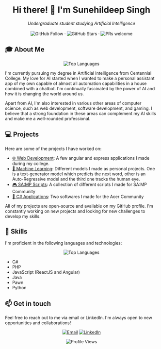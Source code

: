 <h1 align="center">Hi there! 👋 I'm Sunehildeep Singh</h1>

<p align="center">
  <i>Undergraduate student studying Artificial Intelligence</i>
  <br>
  <br>
  <img src="https://img.shields.io/github/followers/Sunehildeep.svg?label=Follow&style=social" alt="GitHub Follow">
  ·
  <img src="https://img.shields.io/github/stars/Sunehildeep?affiliations=OWNER%2CCOLLABORATOR&style=social" alt="GitHub Stars">
  ·
  <img src="https://img.shields.io/badge/PRs-welcome-brightgreen.svg?style=flat" alt="PRs welcome">

</p>

<h2>🎓 About Me</h2>

<p align="center">
  <img src="https://github-readme-stats.vercel.app/api/top-langs/?username=Sunehildeep&layout=compact" alt="Top Languages">
</p>

<p>I'm currently pursuing my degree in Artificial Intelligence from Centennial College. My love for AI started when I wanted to make a personal assistant app of my own capable of almost all automation capabilities in a house combined with a chatbot. I'm continually fascinated by the power of AI and how it is changing the world around us.</p>

<p>Apart from AI, I'm also interested in various other areas of computer science, such as web development, software development, and gaming. I believe that a strong foundation in these areas can complement my AI skills and make me a well-rounded professional.</p>

<h2>💻 Projects</h2>

<p>Here are some of the projects I have worked on:</p>

<ul>
  <li><a href="https://github.com/stars/Sunehildeep/lists/web-development">🌐 Web Development</a>: A few angular and express applications I made during my college. </li>
  <li><a href="https://github.com/stars/Sunehildeep/lists/machine-learning">🤖 Machine Learning</a>: Different models I made as personal projects. One is a text-generator model which predicts the next word, other is an Auto-Regressive model and the third one tracks the human eye.</li>
  <li><a href="https://github.com/stars/Sunehildeep/lists/sa-mp">🎮 SA:MP Scripts</a>: A collection of different scripts I made for SA:MP Community</li>
  <li><a href="https://github.com/stars/Sunehildeep/lists/c-applications">📱 C# Applications</a>: Two softwares I made for the Acer Community</li>
</ul>

<p>All of my projects are open-source and available on my GitHub profile. I'm constantly working on new projects and looking for new challenges to develop my skills.</p>

<h2>🚀 Skills</h2>

<p>I'm proficient in the following languages and technologies:</p>

<p align="center">
  <img src="https://github-readme-stats.vercel.app/api/top-langs/?username=Sunehildeep&layout=compact" alt="Top Languages">
</p>

<ul>
  <li>C#</li>
  <li>PHP</li>
  <li>JavaScript (ReactJS and Angular)</li>
  <li>Java</li>
  <li>Pawn</li>
  <li>Python</li>
</ul>
<h2>📫 Get in touch</h2>
<p>Feel free to reach out to me via email or LinkedIn. I'm always open to new opportunities and collaborations!</p>
<p align="center">
  <a href="mailto:nsunehil@gmail.com"><img src="https://img.shields.io/badge/Email-Me!-informational?style=flat&logo=gmail&logoColor=white&color=2bbc8a" alt="Email"></a>
  <a href="https://www.linkedin.com/in/sunehildeep-singh-093a75228/"><img src="https://img.shields.io/badge/LinkedIn-Connect!-informational?style=flat&logo=linkedin&logoColor=white&color=2bbc8a" alt="LinkedIn"></a>
</p>
<p align="center">
  <img src="https://komarev.com/ghpvc/?username=Sunehildeep&label=Profile%20views&color=0e75b6&style=flat" alt="Profile Views">
</p>
